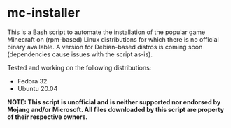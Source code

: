 # mc-installer
<p>This is a Bash script to automate the installation of the popular game Minecraft on (rpm-based) Linux distributions for which there is no official binary available.
A version for Debian-based distros is coming soon (dependencies cause issues with the script as-is).</p>

Tested and working on the following distributions:
<ul>
<li>Fedora 32</li>
<li>Ubuntu 20.04</li>
</ul>

<b>NOTE: This script is unofficial and is neither supported nor endorsed by Mojang and/or Microsoft. All files downloaded by this script are property of their respective owners.</b>

